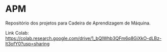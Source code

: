 # APM
Repositório dos projetos para Cadeira de Aprendizagem de Máquina.

Link Colab: https://colab.research.google.com/drive/1_bQlWhb3QFm6q8GiXkO-dLBz-lt3ofY0?usp=sharing
